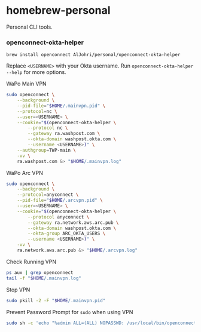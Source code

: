 # homebrew-personal

Personal CLI tools.

### openconnect-okta-helper

```
brew install openconnect AlJohri/personal/openconnect-okta-helper
```

Replace `<USERNAME>` with your Okta username. Run `openconnect-okta-helper --help` for more options.

WaPo Main VPN
```bash
sudo openconnect \
	--background \
	--pid-file="$HOME/.mainvpn.pid" \
    --protocol=nc \
    --user=<USERNAME> \
    --cookie="$(openconnect-okta-helper \
    	--protocol nc \
    	--gateway ra.washpost.com \
    	--okta-domain washpost.okta.com \
    	--username <USERNAME>)" \
    --authgroup=TWP-main \
    -vv \
    ra.washpost.com &> "$HOME/.mainvpn.log"
```

WaPo Arc VPN
```bash
sudo openconnect \
	--background \
    --protocol=anyconnect \
    --pid-file="$HOME/.arcvpn.pid" \
    --user=<USERNAME> \
    --cookie="$(openconnect-okta-helper \
    	--protocol anyconnect \
    	--gateway ra.network.aws.arc.pub \
    	--okta-domain washpost.okta.com \
    	--okta-group ARC_OKTA_USERS \
    	--username <USERNAME>)" \
    -vv \
    ra.network.aws.arc.pub &> "$HOME/.arcvpn.log"
```

Check Running VPN
```bash
ps aux | grep openconnect
tail -f "$HOME/.mainvpn.log"
```

Stop VPN
```bash
sudo pkill -2 -F "$HOME/.mainvpn.pid"
```

Prevent Password Prompt for `sudo` when using VPN
```bash
sudo sh -c 'echo "%admin ALL=(ALL) NOPASSWD: /usr/local/bin/openconnect, /bin/kill" > /etc/sudoers.d/openconnect'
```

